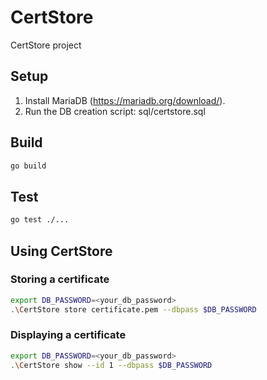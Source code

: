 # CertStore
CertStore project

## Setup ##

1. Install MariaDB (https://mariadb.org/download/).
2. Run the DB creation script: sql/certstore.sql

## Build ##

```bash
go build
```

## Test ##

```bash
go test ./...
```

## Using CertStore ##

### Storing a certificate ###

```bash
export DB_PASSWORD=<your_db_password>
.\CertStore store certificate.pem --dbpass $DB_PASSWORD
```

### Displaying a certificate ###

```bash
export DB_PASSWORD=<your_db_password>
.\CertStore show --id 1 --dbpass $DB_PASSWORD
```
